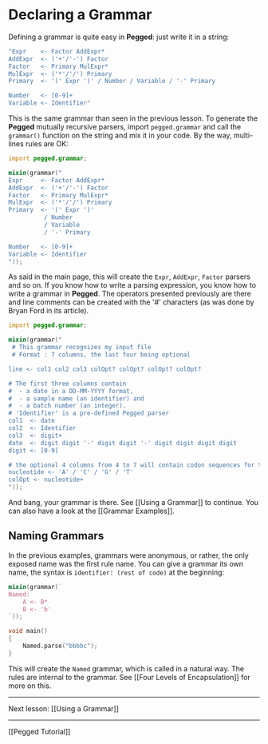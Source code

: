 Declaring a Grammar
==================

Defining a grammar is quite easy in **Pegged**: just write it in a string:

```d
"Expr    <- Factor AddExpr*
AddExpr  <- ('+'/'-') Factor
Factor   <- Primary MulExpr*
MulExpr  <- ('*'/'/') Primary
Primary  <- '(' Expr ')' / Number / Variable / '-' Primary

Number   <- [0-9]+
Variable <- Identifier"
```

This is the same grammar than seen in the previous lesson. To generate the **Pegged** mutually recursive parsers, import `pegged.grammar` and call the `grammar()` function on the string and mix it in your code. By the way, multi-lines rules are OK:

```d
import pegged.grammar;

mixin(grammar("
Expr     <- Factor AddExpr*
AddExpr  <- ('+'/'-') Factor
Factor   <- Primary MulExpr*
MulExpr  <- ('*'/'/') Primary
Primary  <- '(' Expr ')' 
          / Number 
          / Variable 
          / '-' Primary

Number   <- [0-9]+
Variable <- Identifier
"));
```

As said in the main page, this will create the `Expr`, `AddExpr`, `Factor` parsers and so on. If you know how to write a parsing expression, you know how to write a grammar in **Pegged**. The operators presented previously are there and line comments can be created with the '#' characters (as was done by Bryan Ford in its article).

```d
import pegged.grammar;

mixin(grammar("
 # This grammar recognizes my input file
 # Format : 7 columns, the last four being optional

line <- col1 col2 col3 colOpt? colOpt? colOpt? colOpt?

# The first three columns contain 
#  - a date in a DD-MM-YYYY format, 
#  - a sample name (an identifier) and 
#  - a batch number (an integer).
# 'Identifier' is a pre-defined Pegged parser
col1  <- date
col2  <- Identifier
col3  <- digit+
date  <- digit digit '-' digit digit '-' digit digit digit digit
digit <- [0-9]

# the optional 4 columns from 4 to 7 will contain codon sequences for the 4 basic nucleotides (A, C, G, T)
nucleotide <- 'A' / 'C' / 'G' / 'T'
colOpt <- nucleotide+
"));
``` 

And bang, your grammar is there. See [[Using a Grammar]] to continue. You can also have a look at the [[Grammar Examples]].

Naming Grammars
---------------

In the previous examples, grammars were anonymous, or rather, the only exposed name was the first rule name. You can give a grammar its own name, the syntax is `identifier: (rest of code)` at the beginning:

```d
mixin(grammar(`
Named:
    A <- B*
    B <- 'b'
`));

void main()
{
    Named.parse("bbbbc");
}
```

This will create the `Named` grammar, which is called in a natural way. The rules are internal to the grammar. See [[Four Levels of Encapsulation]] for more on this.

* * * *

Next lesson: [[Using a Grammar]]

* * * *

[[Pegged Tutorial]]